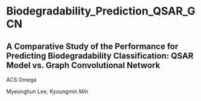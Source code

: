 # Biodegradability_Prediction_QSAR_GCN

## A Comparative Study of the Performance for Predicting Biodegradability Classification: QSAR Model vs. Graph Convolutional Network

ACS Omega

Myeonghun Lee, Kyoungmin Min
